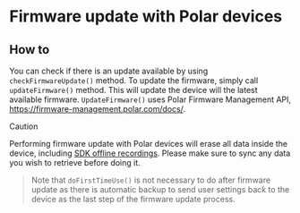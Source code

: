 # Firmware update with Polar devices

## How to

You can check if there is an update available by using `checkFirmwareUpdate()` method. To update the firmware, simply call `updateFirmware()` method. This will update the device will the latest available firmware. `UpdateFirmware()` uses Polar Firmware Management API, https://firmware-management.polar.com/docs/.

>[!CAUTION]
>
>Performing firmware update with Polar devices will erase all data inside the device, including [SDK offline recordings](./SdkOfflineRecordingExplained.md). Please make sure to sync any data you wish to retrieve before doing it.

> Note that `doFirstTimeUse()` is not necessary to do after firmware update as there is automatic backup to send user settings back to the device as the last step of the firmware update process.
